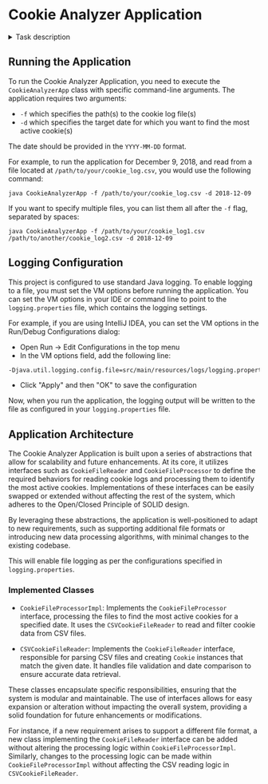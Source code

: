 # Cookie Analyzer Application

<details>
<summary>Task description</summary>

### Most Active Cookie

Given a cookie log file in the following format:

```markdown
cookie,timestamp
AtY0laUfhglK3lC7,2018-12-09T14:19:00+00:00
SAZuXPGUrfbcn5UA,2018-12-09T10:13:00+00:00
5UAVanZf6UtGyKVS,2018-12-09T07:25:00+00:00
AtY0laUfhglK3lC7,2018-12-09T06:19:00+00:00
SAZuXPGUrfbcn5UA,2018-12-08T22:03:00+00:00
4sMM2LxV07bPJzwf,2018-12-08T21:30:00+00:00
fbcn5UAVanZf6UtG,2018-12-08T09:30:00+00:00
4sMM2LxV07bPJzwf,2018-12-07T23:30:00+00:00
```

Write a command line program in your preferred language to process the log file and return the most active
cookie for a specific day. Please include a `-f` parameter for the filename to process and a `-d` parameter to
specify the date.

e.g. we’d execute your program like this to obtain the most active cookie for 9th Dec 2018.

`$ ./[command] -f cookie_log.csv -d 2018-12-09`

And it would write to stdout:

`AtY0laUfhglK3lC7`

We define the most active cookie as one seen in the log the most times during a given day.

Assumptions:

- If multiple cookies meet that criteria, please return all of them on separate lines.
- Please only use additional libraries for testing, logging and cli-parsing. There are libraries for most languages
  which make this too easy (e.g pandas) and we’d like you to show off your coding skills.
- You can assume `-d` parameter takes date in UTC time zone.
- You have enough memory to store the contents of the whole file.
- Cookies in the log file are sorted by timestamp (most recent occurrence is the first line of the file).

We're looking for a concise, maintainable, extendable and correct solution. We're hoping you'll deliver your solution as
production grade code and demonstrate:

- good testing practices
- knowledge of build systems, testing frameworks, etc.
- clean coding practices (meaningful names, clean abstractions, etc.)

Please use a programming language you’re very comfortable with. The next stage of the interview
will involve extending your code.

</details>

## Running the Application

To run the Cookie Analyzer Application, you need to execute the `CookieAnalyzerApp` class with specific command-line
arguments. The application requires two arguments:

- `-f` which specifies the path(s) to the cookie log file(s)
- `-d` which specifies the target date for which you want to find the most active cookie(s)

The date should be provided in the `YYYY-MM-DD` format.

For example, to run the application for December 9, 2018, and read from a file located
at `/path/to/your/cookie_log.csv`, you would use the following command:

```shell
java CookieAnalyzerApp -f /path/to/your/cookie_log.csv -d 2018-12-09
```

If you want to specify multiple files, you can list them all after the `-f` flag, separated by spaces:

```shell
java CookieAnalyzerApp -f /path/to/your/cookie_log1.csv /path/to/another/cookie_log2.csv -d 2018-12-09
```

## Logging Configuration

This project is configured to use standard Java logging. To enable logging to a file, you must set the VM options before
running the application. You can set the VM options in your IDE or command line to point to the `logging.properties`
file, which contains the logging settings.

For example, if you are using IntelliJ IDEA, you can set the VM options in the Run/Debug Configurations dialog:

- Open Run -> Edit Configurations in the top menu
- In the VM options field, add the following line:

```markdown
-Djava.util.logging.config.file=src/main/resources/logs/logging.properties
```

- Click "Apply" and then "OK" to save the configuration

Now, when you run the application, the logging output will be written to the file as configured in
your `logging.properties` file.

## Application Architecture

The Cookie Analyzer Application is built upon a series of abstractions that allow for scalability and future
enhancements. At its core, it utilizes interfaces such as `CookieFileReader` and `CookieFileProcessor` to define the
required behaviors for reading cookie logs and processing them to identify the most active cookies. Implementations of
these interfaces can be easily swapped or extended without affecting the rest of the system, which adheres to the
Open/Closed Principle of SOLID design.

By leveraging these abstractions, the application is well-positioned to adapt to new requirements, such as supporting
additional file formats or introducing new data processing algorithms, with minimal changes to the existing codebase.

This will enable file logging as per the configurations specified in `logging.properties`.

### Implemented Classes

- `CookieFileProcessorImpl`: Implements the `CookieFileProcessor` interface, processing the files to find the most
  active cookies for a specified date. It uses the `CSVCookieFileReader` to read and filter cookie data from CSV files.

- `CSVCookieFileReader`: Implements the `CookieFileReader` interface, responsible for parsing CSV files and
  creating `Cookie` instances that match the given date. It handles file validation and date comparison to ensure
  accurate data retrieval.

These classes encapsulate specific responsibilities, ensuring that the system is modular and maintainable. The use of
interfaces allows for easy expansion or alteration without impacting the overall system, providing a solid foundation
for future enhancements or modifications.

For instance, if a new requirement arises to support a different file format, a new class implementing
the `CookieFileReader` interface can be added without altering the processing logic within `CookieFileProcessorImpl`.
Similarly, changes to the processing logic can be made within `CookieFileProcessorImpl` without affecting the CSV
reading logic in `CSVCookieFileReader`.

